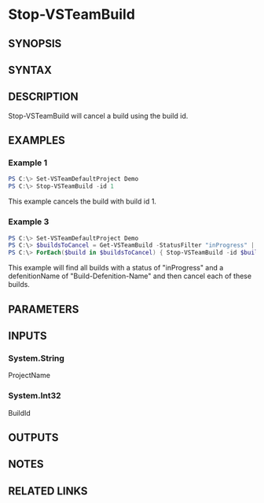 <!-- #include "./common/header.md" -->

# Stop-VSTeamBuild

## SYNOPSIS

<!-- #include "./synopsis/Stop-VSTeamBuild.md" -->

## SYNTAX

## DESCRIPTION

Stop-VSTeamBuild will cancel a build using the build id.

## EXAMPLES

### Example 1

```PowerShell
PS C:\> Set-VSTeamDefaultProject Demo
PS C:\> Stop-VSTeamBuild -id 1
```

This example cancels the build with build id 1.

### Example 3

```PowerShell
PS C:\> Set-VSTeamDefaultProject Demo
PS C:\> $buildsToCancel = Get-VSTeamBuild -StatusFilter "inProgress" | where-object definitionName -eq Build-Defenition-Name
PS C:\> ForEach($build in $buildsToCancel) { Stop-VSTeamBuild -id $build.id }
```

This example will find all builds with a status of "inProgress" and a defenitionName of "Build-Defenition-Name" and then cancel each of these builds.

## PARAMETERS

<!-- #include "./params/projectName.md" -->

<!-- #include "./params/BuildId.md" -->

<!-- #include "./params/confirm.md" -->

<!-- #include "./params/whatIf.md" -->

## INPUTS

### System.String

ProjectName

### System.Int32

BuildId

## OUTPUTS

## NOTES

## RELATED LINKS
